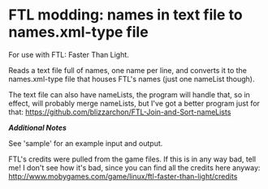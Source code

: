# FTL modding: names in text file to names.xml-type file
For use with FTL: Faster Than Light.

Reads a text file full of names, one name per line, and converts it to the names.xml-type file that houses FTL's names (just one nameList though).

The text file can also have nameLists, the program will handle that, so in effect, will probably merge nameLists, but I've got a better program just for that: https://github.com/blizzarchon/FTL-Join-and-Sort-nameLists

***Additional Notes***

See 'sample' for an example input and output.

FTL's credits were pulled from the game files. If this is in any way bad, tell me! I don't see how it's bad, since you can find all the credits here anyway: http://www.mobygames.com/game/linux/ftl-faster-than-light/credits
